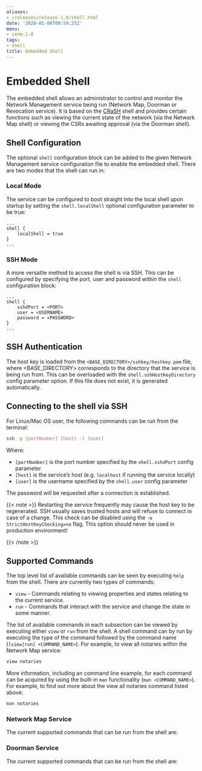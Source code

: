 ```yaml
---
aliases:
- /releases/release-1.0/shell.html
date: '2020-01-08T09:59:25Z'
menu:
- cenm-1-0
tags:
- shell
title: Embedded Shell
---
```



# Embedded Shell


The embedded shell allows an administrator to control and monitor the Network Management service being run (Network Map,
Doorman or Revocation service). It is based on the [CRaSH](http://www.crashub.org/) shell and provides certain functions such as viewing the
current state of the network (via the Network Map shell) or viewing the CSRs awaiting approval (via the Doorman shell).



## Shell Configuration

The optional `shell` configuration block can be added to the given Network Management service configuration file to
enable the embedded shell. There are two modes that the shell can run in:


### Local Mode

The service can be configured to boot straight into the local shell upon startup by setting the
`shell.localShell` optional configuration parameter to be true:

```guess
...
shell {
    localShell = true
}
...
```


### SSH Mode

A more versatile method to access the shell is via SSH. This can be configured by specifying the port, user and
password within the `shell` configuration block:

```guess
...
shell {
    sshdPort = <PORT>
    user = <USERNAME>
    password = <PASSWORD>
}
...
```


## SSH Authentication

The host key is loaded from the `<BASE_DIRECTORY>/sshkey/hostkey.pem` file, where <BASE_DIRECTORY> corresponds to the
directory that the service is being run from. This can be overloaded with the `shell.sshHostKeyDirectory` config
parameter option. If this file does not exist, it is generated automatically.


## Connecting to the shell via SSH

For Linux/Mac OS user, the following commands can be run from the terminal:

```bash
ssh -p [portNumber] [host] -l [user]
```

Where:


* `[portNumber]` is the port number specified by the `shell.sshdPort` config parameter
* `[host]` is the service’s host (e.g. `localhost` if running the service locally)
* `[user]` is the username specified by the `shell.user` config parameter

The password will be requested after a connection is established.

{{< note >}}
Restarting the service frequently may cause the host key to be regenerated. SSH usually saves
trusted hosts and will refuse to connect in case of a change. This check can be disabled using the
`-o StrictHostKeyChecking=no` flag. This option should never be used in production environment!

{{< /note >}}

## Supported Commands

The top level list of available commands can be seen by executing `help` from the shell. There are currently two types
of commands:


* `view` - Commands relating to viewing properties and states relating to the current service.
* `run` - Commands that interact with the service and change the state in some manner.

The list of available commands in each subsection can be viewed by executing either `view` or `run` from the shell.
A shell command can by run by executing the type of the command followed by the command name
(`[view|run] <COMMAND_NAME>`). For example, to view all notaries within the Network Map service:

```bash
view notaries
```

More information, including an command line example, for each command can be acquired by using the built-in `man`
functionality (`man <COMMAND_NAME>`). For example, to find out more about the view all notaries command listed above:

```bash
man notaries
```


### Network Map Service

The current supported commands that can be run from the shell are:


### Doorman Service

The current supported commands that can be run from the shell are:



